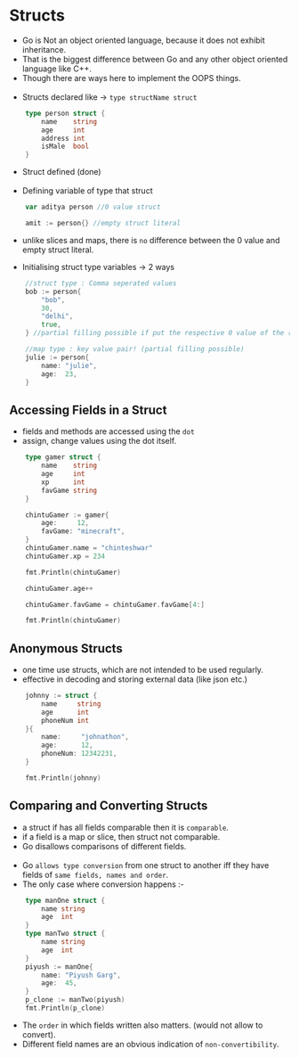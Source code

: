 # Structs

- Go is Not an object oriented language, because it does not exhibit inheritance.
- That is the biggest difference between Go and any other object oriented language like C++.
- Though there are ways here to implement the OOPS things.
<br><br>
- Structs declared like -> `type structName struct` 
```go
    type person struct {
        name    string
        age     int
        address int
        isMale  bool
    }
```
- Struct defined (done)
<br><br>
- Defining variable of type that struct
```go
    var aditya person //0 value struct

    amit := person{} //empty struct literal
```
- unlike slices and maps, there is `no` difference between the 0 value and empty struct literal.

- Initialising struct type variables -> 2 ways
```go
    //struct type : Comma seperated values
    bob := person{
        "bob",
        30,
        "delhi",
        true,
    } //partial filling possible if put the respective 0 value of the required data type...

    //map type : key value pair! (partial filling possible)
    julie := person{
        name: "julie",
        age:  23,
    }
```

## Accessing Fields in a Struct
- fields and methods are accessed using the `dot`
- assign, change values using the dot itself.
```go
    type gamer struct {
        name    string
        age     int
        xp      int
        favGame string
    }

    chintuGamer := gamer{
        age:     12,
        favGame: "minecraft",
    }
    chintuGamer.name = "chinteshwar"
    chintuGamer.xp = 234

    fmt.Println(chintuGamer)

    chintuGamer.age++

    chintuGamer.favGame = chintuGamer.favGame[4:]

    fmt.Println(chintuGamer)
```

## Anonymous Structs
- one time use structs, which are not intended to be used regularly.
- effective in decoding and storing external data (like json etc.)
```go
    johnny := struct {
        name     string
        age      int
        phoneNum int
    }{
        name:     "johnathon",
        age:      12,
        phoneNum: 12342231,
    }

    fmt.Println(johnny)
```

## Comparing and Converting Structs
- a struct if has all fields comparable then it is `comparable`.
- if a field is a map or slice, then struct not comparable.
- Go disallows comparisons of different fields.
<br><br>
- Go `allows type conversion` from one struct to another iff they have fields of `same fields, names and order`.
- The only case where conversion happens :-
```go
    type manOne struct {
        name string
        age  int
    }
    type manTwo struct {
        name string
        age  int
    }
    piyush := manOne{
        name: "Piyush Garg",
        age:  45,
    }
    p_clone := manTwo(piyush)
    fmt.Println(p_clone)
```
- The `order` in which fields written also matters. (would not allow to convert).
- Different field names are an obvious indication of `non-convertibility`.